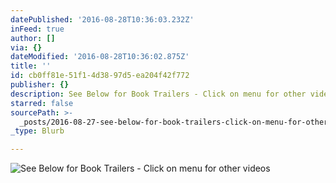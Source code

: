 ```yaml
---
datePublished: '2016-08-28T10:36:03.232Z'
inFeed: true
author: []
via: {}
dateModified: '2016-08-28T10:36:02.875Z'
title: ''
id: cb0ff81e-51f1-4d38-97d5-ea204f42f772
publisher: {}
description: See Below for Book Trailers - Click on menu for other videos
starred: false
sourcePath: >-
  _posts/2016-08-27-see-below-for-book-trailers-click-on-menu-for-other-videos.md
_type: Blurb

---
```

![See Below for Book Trailers - Click on menu for other videos](https://the-grid-user-content.s3-us-west-2.amazonaws.com/800f0b96-e4f1-458a-9bf3-34a98e932da9.jpg)
